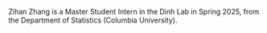 Zihan Zhang is a Master Student Intern in the Dinh Lab in Spring 2025, from the Department of Statistics (Columbia University).